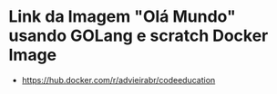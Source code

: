 # Link da Imagem "Olá Mundo" usando GOLang e scratch Docker Image
- https://hub.docker.com/r/advieirabr/codeeducation
